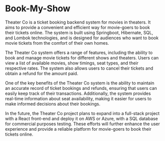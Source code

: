 # Book-My-Show

Theater Co is a ticket booking backend system for movies in theaters. It aims to provide a convenient and efficient way for movie-goers to book their tickets online. The system is built using Springboot, Hibernate, SQL, and Lombok technologies, and is designed for audiences who want to book movie tickets from the comfort of their own homes.

The Theater Co system offers a range of features, including the ability to book and manage movie tickets for different shows and theaters. Users can view a list of available movies, show timings, seat types, and their respective rates. The system also allows users to cancel their tickets and obtain a refund for the amount paid.

One of the key benefits of the Theater Co system is the ability to maintain an accurate record of ticket bookings and refunds, ensuring that users can easily keep track of their transactions. Additionally, the system provides real-time information about seat availability, making it easier for users to make informed decisions about their bookings.

In the future, the Theater Co project plans to expand into a full-stack project with a React front-end and deploy it on AWS or Azure, with a SQL database for commercial purposes testing. These efforts will further enhance the user experience and provide a reliable platform for movie-goers to book their tickets online.
